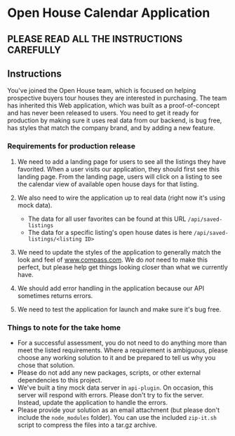 # Open House Calendar Application

## PLEASE READ ALL THE INSTRUCTIONS CAREFULLY

## Instructions

You've joined the Open House team, which is focused on helping prospective buyers tour houses they are interested in purchasing. The team has inherited this Web application, which was built as a proof-of-concept and has never been released to users. You need to get it ready for production by making sure it uses real data from our backend, is bug free, has styles that match the company brand, and by adding a new feature.

### Requirements for production release

1. We need to add a landing page for users to see all the listings they have favorited. When a user visits our application, they should first see this landing page. From the landing page, users will click on a listing to see the calendar view of available open house days for that listing.
2. We also need to wire the application up to real data (right now it's using mock data).

   - The data for all user favorites can be found at this URL `/api/saved-listings`
   - The data for a specific listing's open house dates is here `/api/saved-listings/<listing ID>`

3. We need to update the styles of the application to generally match the look and feel of www.compass.com. We do _not_ need to make this perfect, but please help get things looking closer than what we currently have.
4. We should add error handling in the application because our API sometimes returns errors.
5. We need to test the application for launch and make sure it's bug free.

### Things to note for the take home

- For a successful assessment, you do not need to do anything more than meet the listed requirements. Where a requirement is ambiguous, please choose any working solution to it and be prepared to tell us why you chose that solution.
- Please do not add any new packages, scripts, or other external dependencies to this project.
- We've built a tiny mock data server in `api-plugin`. On occasion, this server will respond with errors. Please don't try to fix the server. Instead, update the application to handle the errors.
- Please provide your solution as an email attachment (but please don't include the `node_modules` folder). You can use the included `zip-it.sh` script to compress the files into a tar.gz archive.

